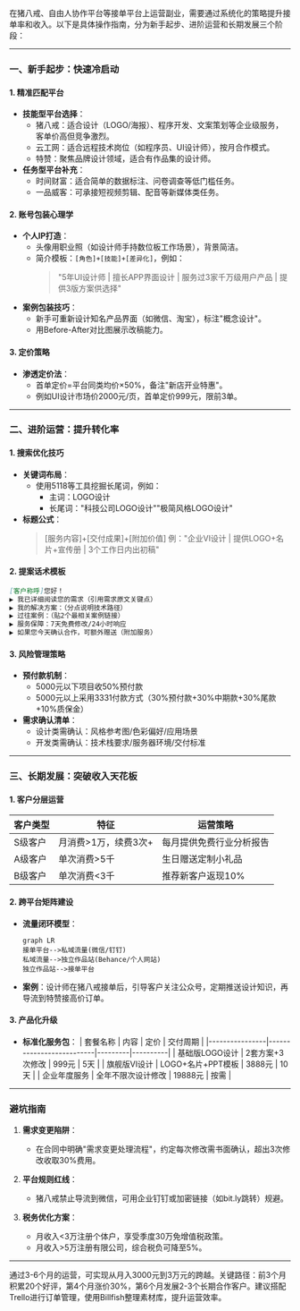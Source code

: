 在猪八戒、自由人协作平台等接单平台上运营副业，需要通过系统化的策略提升接单率和收入。以下是具体操作指南，分为新手起步、进阶运营和长期发展三个阶段：

---

### **一、新手起步：快速冷启动**
#### 1. **精准匹配平台**
   - **技能型平台选择**：
     - 猪八戒：适合设计（LOGO/海报）、程序开发、文案策划等企业级服务，客单价高但竞争激烈。
     - 云工网：适合远程技术岗位（如程序员、UI设计师），按月合作模式。
     - 特赞：聚焦品牌设计领域，适合有作品集的设计师。
   - **任务型平台补充**：
     - 时间财富：适合简单的数据标注、问卷调查等低门槛任务。
     - 一品威客：可承接短视频剪辑、配音等新媒体类任务。

#### 2. **账号包装心理学**
   - **个人IP打造**：
     - 头像用职业照（如设计师手持数位板工作场景），背景简洁。
     - 简介模板：`[角色]+[技能]+[差异化]`，例如：
       > "5年UI设计师 | 擅长APP界面设计 | 服务过3家千万级用户产品 | 提供3版方案供选择"
   - **案例包装技巧**：
     - 新手可重新设计知名产品界面（如微信、淘宝），标注"概念设计"。
     - 用Before-After对比图展示改稿能力。

#### 3. **定价策略**
   - **渗透定价法**：
     - 首单定价=平台同类均价×50%，备注"新店开业特惠"。
     - 例如UI设计市场价2000元/页，首单定价999元，限前3单。

---

### **二、进阶运营：提升转化率**
#### 1. **搜索优化技巧**
   - **关键词布局**：
     - 使用5118等工具挖掘长尾词，例如：
       - 主词：LOGO设计
       - 长尾词："科技公司LOGO设计""极简风格LOGO设计"
   - **标题公式**：
     > [服务内容]+[交付成果]+[附加价值]
     > 例："企业VI设计 | 提供LOGO+名片+宣传册 | 3个工作日内出初稿"

#### 2. **提案话术模板**
   ```markdown
   [客户称呼]您好！
   ▶ 我已详细阅读您的需求（引用需求原文关键点）
   ▶ 我的解决方案：（分点说明技术路径）
   ▶ 过往案例：（贴2个最相关案例链接）
   ▶ 服务保障：7天免费修改/24小时响应
   ▶ 如果您今天确认合作，可额外赠送（附加服务）
   ```

#### 3. **风险管理策略**
   - **预付款机制**：
     - 5000元以下项目收50%预付款
     - 5000元以上采用3331付款方式（30%预付款+30%中期款+30%尾款+10%质保金）
   - **需求确认清单**：
     - 设计类需确认：风格参考图/色彩偏好/应用场景
     - 开发类需确认：技术栈要求/服务器环境/交付标准

---

### **三、长期发展：突破收入天花板**
#### 1. **客户分层运营**
   | 客户类型 | 特征                  | 运营策略                 |
   |----------|-----------------------|--------------------------|
   | S级客户  | 月消费>1万，续费3次+ | 每月提供免费行业分析报告 |
   | A级客户  | 单次消费>5千         | 生日赠送定制小礼品       |
   | B级客户  | 单次消费<3千         | 推荐新客户返现10%        |

#### 2. **跨平台矩阵建设**
   - **流量闭环模型**：
     ```mermaid
     graph LR
     接单平台-->私域流量(微信/钉钉)
     私域流量-->独立作品站(Behance/个人网站)
     独立作品站-->接单平台
     ```
   - **案例**：设计师在猪八戒接单后，引导客户关注公众号，定期推送设计知识，再导流到特赞接高价订单。

#### 3. **产品化升级**
   - **标准化服务包**：
     | 套餐名称       | 内容                     | 定价    | 交付周期 |
     |----------------|--------------------------|---------|----------|
     | 基础版LOGO设计 | 2套方案+3次修改         | 999元   | 5天      |
     | 旗舰版VI设计   | LOGO+名片+PPT模板       | 3888元  | 10天     |
     | 企业年度服务   | 全年不限次设计修改      | 19888元 | 按需     |

---

### **避坑指南**
1. **需求变更陷阱**：
   - 在合同中明确"需求变更处理流程"，约定每次修改需书面确认，超出3次修改收取30%费用。

2. **平台规则红线**：
   - 猪八戒禁止导流到微信，可用企业钉钉或加密链接（如bit.ly跳转）规避。

3. **税务优化方案**：
   - 月收入<3万注册个体户，享受季度30万免增值税政策。
   - 月收入>5万注册有限公司，综合税负可降至5%。

---

通过3-6个月的运营，可实现从月入3000元到3万元的跨越。关键路径：前3个月积累20个好评，第4个月涨价30%，第6个月发展2-3个长期合作客户。建议搭配Trello进行订单管理，使用Billfish整理素材库，提升运营效率。

